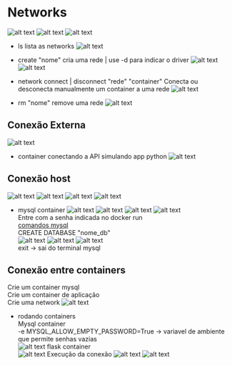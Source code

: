 # Networks

![alt text](asset/image-73.png)
![alt text](asset/image-74.png)
![alt text](asset/image-75.png)

- ls
lista as networks
![alt text](asset/image-76.png)

- create "nome"
cria uma rede | use -d para indicar o driver
![alt text](asset/image-77.png)
![alt text](asset/image-78.png)

- network connect | disconnect "rede" "container"
Conecta ou desconecta manualmente um container a uma rede
![alt text](asset/image-99.png)

- rm "nome"
remove uma rede
![alt text](asset/image-79.png)

## Conexão Externa

![alt text](asset/image-81.png)

- container conectando a API
simulando app python
![alt text](asset/image-82.png)

## Conexão host

![alt text](asset/image-83.png)
![alt text](asset/image-91.png)
![alt text](asset/image-92.png)
![alt text](asset/image-93.png)

- mysql container
![alt text](asset/image-84.png)
![alt text](asset/image-85.png)
![alt text](asset/image-86.png)
![alt text](asset/image-87.png)  
Entre com a senha indicada no docker run  
[comandos mysql](https://www.diegobrocanelli.com.br/mysql/comandos-basicos-mysql-no-terminal/)  
CREATE DATABASE "nome_db"  
![alt text](asset/image-88.png)
![alt text](asset/image-89.png)
![alt text](asset/image-90.png)  
exit -> sai do terminal mysql

## Conexão entre containers

Crie um container mysql  
Crie um container de aplicação  
Crie uma network
![alt text](asset/image-94.png)

- rodando containers  
Mysql container  
-e MYSQL_ALLOW_EMPTY_PASSWORD=True -> variavel de ambiente que permite senhas vazias  
![alt text](asset/image-95.png)
flask container  
![alt text](asset/image-96.png)
Execução da conexão
![alt text](asset/image-97.png)
![alt text](asset/image-98.png)
